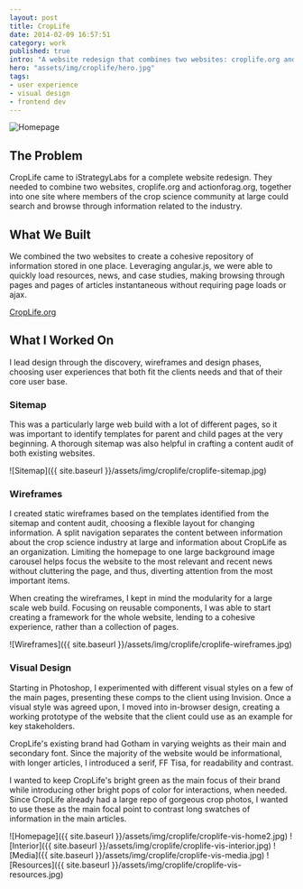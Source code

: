 ```yaml
---
layout: post
title: CropLife
date: 2014-02-09 16:57:51
category: work
published: true
intro: "A website redesign that combines two websites: croplife.org and actionforag.org. Leveraging angular.js, we were able to quickly load resources, news, and case studies, making browsing through pages and pages of articles instantaneous without requiring page loads or ajax."
hero: "assets/img/croplife/hero.jpg"
tags:
- user experience
- visual design
- frontend dev
---
```


<div class="hero">
	<img src="{{ site.baseurl }}/assets/img/croplife/croplife-vis-home.jpg" alt="Homepage">
</div>
<div class="content--post">

<h2>The Problem</h2>

<p>CropLife came to iStrategyLabs for a complete website redesign. They needed to combine two websites, croplife.org and actionforag.org, together into one site where members of the crop science community at large could search and browse through information related to the industry.</p>

<h2>What We Built</h2>

<p>We combined the two websites to create a cohesive repository of information stored in one place. Leveraging angular.js, we were able to quickly load resources, news, and case studies, making browsing through pages and pages of articles instantaneous without requiring page loads or ajax.</p>

<p>
	<a href="http://croplife.org">CropLife.org</a>
</p>


<h2>What I Worked On</h2>

<p>I lead design through the discovery, wireframes and design phases, choosing user experiences that both fit the clients needs and that of their core user base.</p>

<h3>Sitemap</h3>
<p>This was a particularly large web build with a lot of different pages, so it was important to identify templates for parent and child pages at the very beginning. A thorough sitemap was also helpful in crafting a content audit of both existing websites.</p>
</div>

![Sitemap]({{ site.baseurl }}/assets/img/croplife/croplife-sitemap.jpg)

<div class="content--post">
<h3>Wireframes</h3>
<p>I created static wireframes based on the templates identified from the sitemap and content audit, choosing a flexible layout for changing information. A split navigation separates the content between information about the crop science industry at large and information about CropLife as an organization. Limiting the homepage to one large background image carousel helps focus the website to the most relevant and recent news without cluttering the page, and thus, diverting attention from the most important items.</p>

<p>When creating the wireframes, I kept in mind the modularity for a large scale web build. Focusing on reusable components, I was able to start creating a framework for the whole website, lending to a cohesive experience, rather than a collection of pages.</p>
</div>

![Wireframes]({{ site.baseurl }}/assets/img/croplife/croplife-wireframes.jpg)

<div class="content--post">
<h3>Visual Design</h3>
<p>Starting in Photoshop, I experimented with different visual styles on a few of the main pages, presenting these comps to the client using Invision. Once a visual style was agreed upon, I moved into in-browser design, creating a working prototype of the website that the client could use as an example for key stakeholders. </p>

<p>CropLife's existing brand had Gotham in varying weights as their main and secondary font. Since the majority of the website would be informational, with longer articles, I introduced a serif, FF Tisa, for readability and contrast.</p>
<p>I wanted to keep CropLife's bright green as the main focus of their brand while introducing other bright pops of color for interactions, when needed. Since CropLife already had a large repo of gorgeous crop photos, I wanted to use these as the main focal point to contrast long swatches of information in the main articles.</p>
</div>

![Homepage]({{ site.baseurl }}/assets/img/croplife/croplife-vis-home2.jpg)
![Interior]({{ site.baseurl }}/assets/img/croplife/croplife-vis-interior.jpg)
![Media]({{ site.baseurl }}/assets/img/croplife/croplife-vis-media.jpg)
![Resources]({{ site.baseurl }}/assets/img/croplife/croplife-vis-resources.jpg)